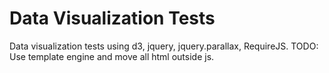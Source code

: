 Data Visualization Tests
========================

Data visualization tests using d3, jquery, jquery.parallax, RequireJS.
TODO: Use template engine and move all html outside js.